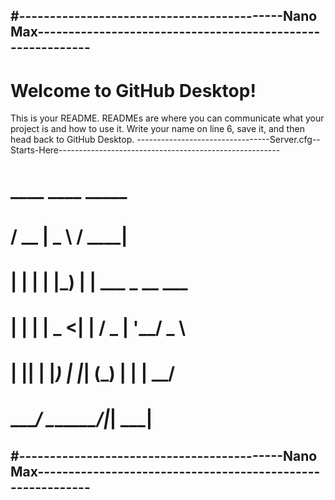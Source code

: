 #-------------------------------------------Nano Max-----------------------------------------------------------
------------------------------------------------------------------------------------------------------------------------------------------------------------------------------------------------------------------------------
# Welcome to GitHub Desktop!
This is your README. READMEs are where you can communicate what your project is and how to use it.
Write your name on line 6, save it, and then head back to GitHub Desktop.
---------------------------------Server.cfg--Starts-Here-------------------------------------------------------
#   ____  ____   _____               
#  / __ \|  _ \ / ____|              
# | |  | | |_) | |     ___  _ __ ___ 
# | |  | |  _ <| |    / _ \| '__/ _ \
# | |__| | |_) | |___| (_) | | |  __/
#  \___\_\____/ \_____\___/|_|  \___|
#-------------------------------------------Nano Max-----------------------------------------------------------
------------------------------------------------------------------------------------------------------------------------------------------------------------------------------------------------------------------------------
